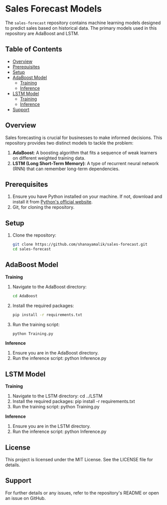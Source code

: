 # Sales Forecast Models

The `sales-forecast` repository contains machine learning models designed to predict sales based on historical data. The primary models used in this repository are AdaBoost and LSTM.

## Table of Contents

- [Overview](#overview)
- [Prerequisites](#prerequisites)
- [Setup](#setup)
- [AdaBoost Model](#adaboost-model)
  - [Training](#training)
  - [Inference](#inference)
- [LSTM Model](#lstm-model)
  - [Training](#training-1)
  - [Inference](#inference-1)
- [Support](#support)

## Overview

Sales forecasting is crucial for businesses to make informed decisions. This repository provides two distinct models to tackle the problem:

1. **AdaBoost**: A boosting algorithm that fits a sequence of weak learners on different weighted training data.
2. **LSTM (Long Short-Term Memory)**: A type of recurrent neural network (RNN) that can remember long-term dependencies.

## Prerequisites

1. Ensure you have Python installed on your machine. If not, download and install it from [Python's official website](https://www.python.org/downloads/).
2. Git, for cloning the repository.

## Setup

1. Clone the repository:
   ```bash
   git clone https://github.com/shanayamalik/sales-forecast.git
   cd sales-forecast

## AdaBoost Model

**Training**
1. Navigate to the AdaBoost directory:
      ```bash
      cd AdaBoost
3. Install the required packages:
     ```bash
   pip install -r requirements.txt
6. Run the training script:
      ```bash
      python Training.py
   
**Inference**
1. Ensure you are in the AdaBoost directory.
2. Run the inference script: python Inference.py

## LSTM Model

**Training**
1. Navigate to the LSTM directory: cd ../LSTM
2. Install the required packages: pip install -r requirements.txt
3. Run the training script: python Training.py
   
**Inference**
1. Ensure you are in the LSTM directory.
2. Run the inference script: python Inference.py

## License
This project is licensed under the MIT License. See the LICENSE file for details.

## Support
For further details or any issues, refer to the repository's README or open an issue on GitHub.
